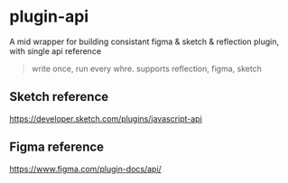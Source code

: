 # plugin-api
A mid wrapper for building consistant figma &amp; sketch &amp; reflection plugin, with single api reference


> write once, run every whre. supports reflection, figma, sketch


## Sketch reference
https://developer.sketch.com/plugins/javascript-api



## Figma reference
https://www.figma.com/plugin-docs/api/
